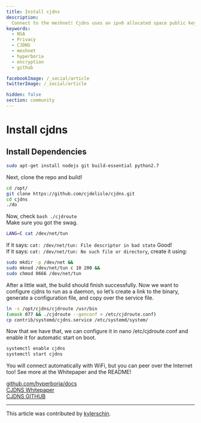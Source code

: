 ```yaml
---
title: Install cjdns
description:
  Connect to the meshnet! Cjdns uses an ipv6 allocated space public key encrypted routing system to protect privacy.
keywords:
  - NSA
  - Privacy
  - CJDNS
  - meshnet
  - hyperboria
  - encryption
  - github

facebookImage: /_social/article
twitterImage: /_social/article

hidden: false
section: community
---
```


# Install cjdns

## Install Dependencies

```bash
sudo apt-get install nodejs git build-essential python2.7
```  

Next, clone the repo and build!

```bash
cd /opt/
git clone https://github.com/cjdelisle/cjdns.git
cd cjdns
./do
```

Now, check `bash ./cjdroute`  
Make sure you got the swag.  

```bash
LANG=C cat /dev/net/tun
```

If it says: `cat: /dev/net/tun: File descriptor in bad state` Good!  
If it says: `cat: /dev/net/tun: No such file or directory`, create it using:  

```bash
sudo mkdir -p /dev/net &&
sudo mknod /dev/net/tun c 10 200 &&
sudo chmod 0666 /dev/net/tun
```

After a little wait, the build should finish successfully. Now we want to configure cjdns to run as a daemon, so let’s create a link to the binary, generate a configuration file, and copy over the service file.

```bash
ln -s /opt/cjdns/cjdroute /usr/bin
(umask 077 && ./cjdroute --genconf > /etc/cjdroute.conf)
cp contrib/systemd/cjdns.service /etc/systemd/system/
```

Now that we have that, we can configure it in nano /etc/cjdroute.conf and enable it for automatic start on boot.

```bash
systemctl enable cjdns
systemctl start cjdns
```

You will connect automatically with WiFi, but you can peer over the Internet too!  See more at the Whitepaper and the README!

[github.com/hyperboria/docs](https://github.com/hyperboria/docs)  
[CJDNS Whitepaper](https://github.com/cjdelisle/cjdns/blob/master/doc/Whitepaper.md)  
[CJDNS GITHUB](https://github.com/cjdelisle/cjdns/)  

---

This article was contributed by [kylerschin](https://github.com/kylerschin).
